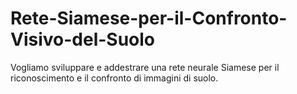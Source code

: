 # Rete-Siamese-per-il-Confronto-Visivo-del-Suolo
Vogliamo sviluppare e addestrare una rete neurale Siamese per il riconoscimento e il confronto di immagini di suolo.
